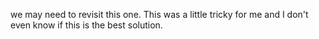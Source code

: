 we may need to revisit this one. This was a little tricky for me and I don't even know if this is the best solution.
